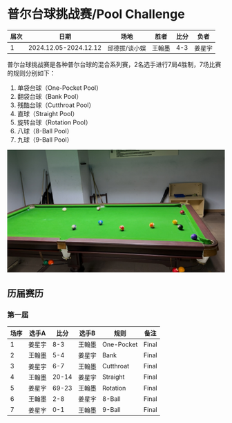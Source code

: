 # 普尔台球挑战赛/Pool Challenge

| 届次 | 日期                   | 场地         | 胜者   | 比分 | 负者  |
| ---- | --------------------- | ------------ | ----- | ---- | ----- |
| 1    | 2024.12.05-2024.12.12 | 邱德拔/谈小娱 | 王翰墨 | 4-3 | 姜星宇 |

普尔台球挑战赛是各种普尔台球的混合系列赛，2名选手进行7局4胜制，7场比赛的规则分别如下：

1. 单袋台球（One-Pocket Pool）
2. 翻袋台球（Bank Pool）
3. 残酷台球（Cutthroat Pool）
4. 直球（Straight Pool）
5. 旋转台球（Rotation Pool）
6. 八球（8-Ball Pool）
7. 九球（9-Ball Pool）

![](./img/pool_challenge.jpg)

## 历届赛历

### 第一届

| 场序 | 选手A  | 比分  | 选手B   | 规则       | 备注  |
| ---- | ----- | ----- | ------ | ---------- | ----- |
| 1    | 姜星宇 | 8-3   | 王翰墨 | One-Pocket | Final |
| 2    | 王翰墨 | 5-4   | 姜星宇 | Bank       | Final |
| 3    | 姜星宇 | 6-7   | 王翰墨 | Cutthroat  | Final |
| 4    | 王翰墨 | 20-14 | 姜星宇 | Straight   | Final |
| 5    | 姜星宇 | 69-23 | 王翰墨 | Rotation   | Final |
| 6    | 王翰墨 | 2-8   | 姜星宇 | 8-Ball     | Final |
| 7    | 姜星宇 | 0-1   | 王翰墨 | 9-Ball     | Final |


